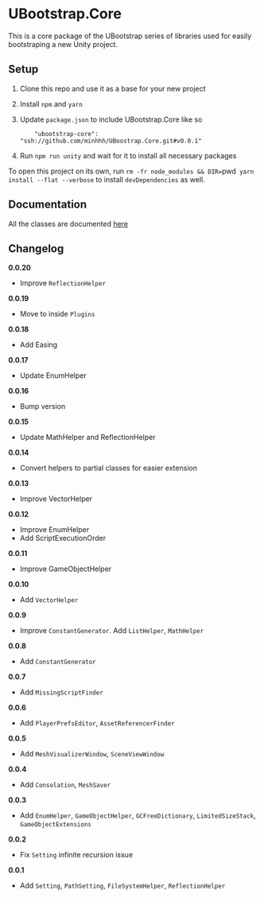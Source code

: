 # UBootstrap.Core

This is a core package of the UBootstrap series of libraries used for easily bootstraping a new Unity project.

## Setup

1. Clone this repo and use it as a base for your new project
2. Install `npm` and `yarn`
3. Update `package.json` to include UBootstrap.Core like so

    ```
        "ubootstrap-core": "ssh://github.com/minhhh/UBoostrap.Core.git#v0.0.1"
    ```
4. Run `npm run unity` and wait for it to install all necessary packages


To open this project on its own, run `rm -fr node_modules && DIR=`pwd` yarn install --flat --verbose` to install `devDependencies` as well.

## Documentation

All the classes are documented [here](https://github.com/minhhh/UBootstrap.Core/blob/master/docs.md)

## Changelog

**0.0.20**

* Improve `ReflectionHelper`

**0.0.19**

* Move to inside `Plugins`

**0.0.18**

* Add Easing

**0.0.17**

* Update EnumHelper

**0.0.16**

* Bump version

**0.0.15**

* Update MathHelper and ReflectionHelper

**0.0.14**

* Convert helpers to partial classes for easier extension

**0.0.13**

* Improve VectorHelper

**0.0.12**

* Improve EnumHelper
* Add ScriptExecutionOrder

**0.0.11**

* Improve GameObjectHelper

**0.0.10**

* Add `VectorHelper`

**0.0.9**

* Improve `ConstantGenerator`. Add `ListHelper`, `MathHelper`

**0.0.8**

* Add `ConstantGenerator`

**0.0.7**

* Add `MissingScriptFinder`

**0.0.6**

* Add `PlayerPrefsEditor`, `AssetReferencerFinder`

**0.0.5**

* Add `MeshVisualizerWindow`, `SceneViewWindow`

**0.0.4**

* Add `Consolation`, `MeshSaver`

**0.0.3**

* Add `EnumHelper`, `GameObjectHelper`, `GCFreeDictionary`, `LimitedSizeStack`, `GameObjectExtensions`

**0.0.2**

* Fix `Setting` infinite recursion issue

**0.0.1**

* Add `Setting`, `PathSetting`, `FileSystemHelper`, `ReflectionHelper`

<br/>
